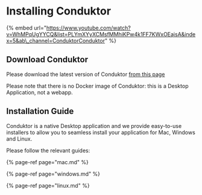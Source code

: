 # Installing Conduktor

{% embed url="https://www.youtube.com/watch?v=WhMPqUgYYCQ&list=PLYmXYyXCMsfMMhiKPw4k1FF7KWxOEajsA&index=5&ab\_channel=ConduktorConduktor" %}

## Download Conduktor

Please download the latest version of Conduktor [from this page](https://www.conduktor.io/download)

Please note that there is no Docker image of Conduktor: this is a Desktop Application, not a webapp.

## Installation Guide

Conduktor is a native Desktop application and we provide easy-to-use installers to allow you to seamless install your application for Mac, Windows and Linux.

Please follow the relevant guides:

{% page-ref page="mac.md" %}

{% page-ref page="windows.md" %}

{% page-ref page="linux.md" %}

